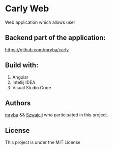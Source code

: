 # Carly Web

Web application which allows user 

## Backend part of the application:

https://github.com/mryba/carly

## Build with:

1. Angular
2. Intellij IDEA
3. Visual Studio Code

## Authors
[mryba](https://github.com/mryba) &&
[Szwajcii](https://github.com/Szwajcii)
who participated in this project.

## License

This project is under the MIT License

